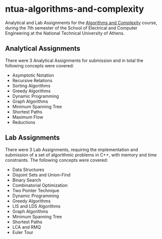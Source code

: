 # ntua-algorithms-and-complexity

Analytical and Lab Assignments for the [Algorithms and Complexity](https://www.ece.ntua.gr/en/undergraduate/courses/3105) course, during the 7th semester of the School of Electrical and Computer Engineering at the National Technical University of Athens.

## Analytical Assignments

There were 3 Analytical Assignments for submission and in total the following concepts were covered:

- Asymptotic Notation
- Recursive Relations
- Sorting Algorithms
- Greedy Algorithms
- Dynamic Programming
- Graph Algorithms
- Minimum Spanning Tree
- Shortest Paths
- Maximum Flow
- Reductions

## Lab Assignments

There were 3 Lab Assignments, requiring the implementation and submission of a set of algorithmic problems in C++, with memory and time constraints. The following concepts were covered:

- Data Structures
- Disjoint Sets and Union-Find
- Binary Search
- Combinatorial Optimization
- Two Pointer Technique
- Dynamic Programming
- Greedy Algorithms
- LIS and LDS Algorithms
- Graph Algorithms
- Minimum Spanning Tree
- Shortest Paths
- LCA and RMQ
- Euler Tour
